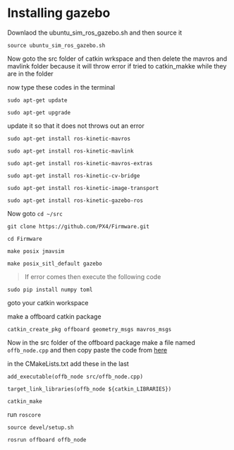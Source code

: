 # Installing gazebo

Downlaod the ubuntu_sim_ros_gazebo.sh and then source it

`source ubuntu_sim_ros_gazebo.sh`

Now goto the src folder of catkin wrkspace and then delete the mavros and mavlink folder because it will throw error if tried to catkin_makke while they are in the folder

now type these codes in the terminal

`sudo apt-get update`

`sudo apt-get upgrade`  

update it so that it does not throws out an error

`sudo apt-get install ros-kinetic-mavros`

`sudo apt-get install ros-kinetic-mavlink`

`sudo apt-get install ros-kinetic-mavros-extras`

`sudo apt-get install ros-kinetic-cv-bridge`

`sudo apt-get install ros-kinetic-image-transport`

`sudo apt-get install ros-kinetic-gazebo-ros`

Now goto `cd ~/src`

`git clone https://github.com/PX4/Firmware.git`

`cd Firmware`

`make posix jmavsim`

`make posix_sitl_default gazebo`

> If error comes then execute the following code

`sudo pip install numpy toml`




goto your catkin workspace

make a offboard catkin package

`catkin_create_pkg offboard geometry_msgs mavros_msgs`

Now in the src folder of the offboard package make a file named `offb_node.cpp` and then copy paste the code from [here](https://dev.px4.io/en/ros/mavros_offboard.html)

in the CMakeLists.txt add these in the last

`add_executable(offb_node src/offb_node.cpp)`

`target_link_libraries(offb_node ${catkin_LIBRARIES})`





`catkin_make`

run `roscore`

`source devel/setup.sh`

`rosrun offboard offb_node`
